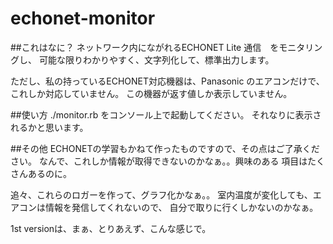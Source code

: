 # echonet-monitor

##これはなに？
ネットワーク内にながれるECHONET Lite 通信　をモニタリングし、
可能な限りわかりやすく、文字列化して、標準出力します。

ただし、私の持っているECHONET対応機器は、Panasonic のエアコンだけで、
これしか対応していません。
この機器が返す値しか表示していません。


##使い方
./monitor.rb をコンソール上で起動してください。
それなりに表示されるかと思います。

##その他
ECHONETの学習もかねて作ったものですので、その点はご了承ください。
なんで、これしか情報が取得できないのかなぁ。。興味のある
項目はたくさんあるのに。

追々、これらのロガーを作って、グラフ化かなぁ。。
室内温度が変化しても、エアコンは情報を発信してくれないので、
自分で取りに行くしかないのかなぁ。

1st versionは、まぁ、とりあえず、こんな感じで。
